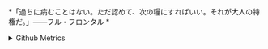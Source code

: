 *「過ちに病むことはない。ただ認めて、次の糧にすればいい。それが大人の特権だ。」——フル・フロンタル *

<details>
  
<summary>Github Metrics</summary>

![Metrics](/github-metrics.svg)


I've enjoyed Rust in recent years, even though I'm not very good at using it.
</details>

